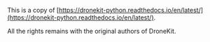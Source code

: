 This is a copy of [https://dronekit-python.readthedocs.io/en/latest/](https://dronekit-python.readthedocs.io/en/latest/).

All the rights remains with the original authors of DroneKit.
